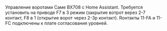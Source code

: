 Управление воротами Саме BX708 с Home Assistant.
Требуется установить на приводе F7 в 3 режим (закрытие вотрот верез 2-7 контакт, F8 в 1 (открытие ворот через 2-3p контакт).
Rонтакты 11-FA и 11- FС подключены к плате согласования уровней.
